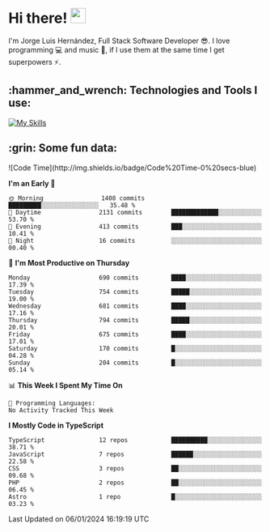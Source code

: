 <h1 align="left">
 <abc>
  <br>Hi there! <img src="https://user-images.githubusercontent.com/42378118/110234147-e3259600-7f4e-11eb-95be-0c4047144dea.gif" width="30"><br>
 </abc>
</h1>

I'm Jorge Luis Hernández, Full Stack Software Developer :sunglasses:. I love programming :computer: and music :musical_score:, if I use them at the same time I get superpowers :zap:. 


<h2 align="left">:hammer_and_wrench: Technologies and Tools I use:</h2>

[![My Skills](https://skillicons.dev/icons?i=js,ts,html,css,py,vue,react,next,nest,postgres,mysql)](https://skillicons.dev)

<h2 align="left">:grin: Some fun data:</h2>
<!--START_SECTION:waka-->
![Code Time](http://img.shields.io/badge/Code%20Time-0%20secs-blue)

**I'm an Early 🐤** 

```text
🌞 Morning                1408 commits        █████████░░░░░░░░░░░░░░░░   35.48 % 
🌆 Daytime                2131 commits        █████████████░░░░░░░░░░░░   53.70 % 
🌃 Evening                413 commits         ███░░░░░░░░░░░░░░░░░░░░░░   10.41 % 
🌙 Night                  16 commits          ░░░░░░░░░░░░░░░░░░░░░░░░░   00.40 % 
```
📅 **I'm Most Productive on Thursday** 

```text
Monday                   690 commits         ████░░░░░░░░░░░░░░░░░░░░░   17.39 % 
Tuesday                  754 commits         █████░░░░░░░░░░░░░░░░░░░░   19.00 % 
Wednesday                681 commits         ████░░░░░░░░░░░░░░░░░░░░░   17.16 % 
Thursday                 794 commits         █████░░░░░░░░░░░░░░░░░░░░   20.01 % 
Friday                   675 commits         ████░░░░░░░░░░░░░░░░░░░░░   17.01 % 
Saturday                 170 commits         █░░░░░░░░░░░░░░░░░░░░░░░░   04.28 % 
Sunday                   204 commits         █░░░░░░░░░░░░░░░░░░░░░░░░   05.14 % 
```


📊 **This Week I Spent My Time On** 

```text
💬 Programming Languages: 
No Activity Tracked This Week
```

**I Mostly Code in TypeScript** 

```text
TypeScript               12 repos            ██████████░░░░░░░░░░░░░░░   38.71 % 
JavaScript               7 repos             ██████░░░░░░░░░░░░░░░░░░░   22.58 % 
CSS                      3 repos             ██░░░░░░░░░░░░░░░░░░░░░░░   09.68 % 
PHP                      2 repos             ██░░░░░░░░░░░░░░░░░░░░░░░   06.45 % 
Astro                    1 repo              █░░░░░░░░░░░░░░░░░░░░░░░░   03.23 % 
```




 Last Updated on 06/01/2024 16:19:19 UTC
<!--END_SECTION:waka-->
